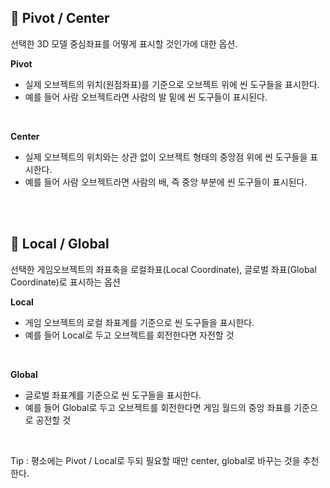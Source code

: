 ## 🔔 Pivot / Center
선택한 3D 모델 중심좌표를 어떻게 표시할 것인가에 대한 옵션.<br>

**Pivot**<br>
* 실제 오브젝트의 위치(원점좌표)를 기준으로 오브젝트 위에 씬 도구들을 표시한다.<br>
* 예를 들어 사람 오브젝트라면 사람의 발 밑에 씬 도구들이 표시된다.<br>
<br>

**Center**<br>
* 실제 오브젝트의 위치와는 상관 없이 오브젝트 형태의 중앙점 위에 씬 도구들을 표시한다.<br>
* 예를 들어 사람 오브젝트라면 사람의 배, 즉 중앙 부분에 씬 도구들이 표시된다.<br>
<br>
<br>

## 🔔 Local / Global
선택한 게임오브젝트의 좌표축을 로컬좌표(Local Coordinate), 글로벌 좌표(Global Coordinate)로 표시하는 옵션<br>

**Local**<br>
* 게임 오브젝트의 로컬 좌표계를 기준으로 씬 도구들을 표시한다.<br>
* 예를 들어 Local로 두고 오브젝트를 회전한다면 자전할 것<br>
<br>

**Global**<br>
* 글로벌 좌표계를 기준으로 씬 도구들을 표시한다.<br>
* 예를 들어 Global로 두고 오브젝트를 회전한다면 게임 월드의 중앙 좌표를 기준으로 공전할 것<br>
<br>

Tip : 평소에는 Pivot / Local로 두되 필요할 때만 center, global로 바꾸는 것을 추천한다.
